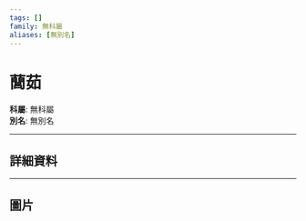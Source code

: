 ```yaml
---
tags: []
family: 無科屬
aliases: [無別名]
---
```


# 䕡茹

**科屬**: 無科屬  
**別名**: 無別名  

---

## 詳細資料


---

## 圖片
